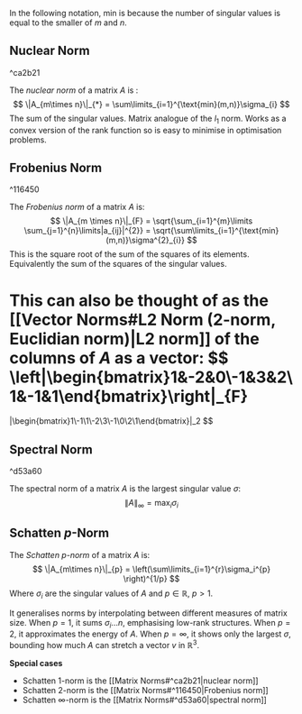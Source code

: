 In the following notation, min is because the number of singular values is equal to the smaller of $m$ and $n$.

## Nuclear Norm

^ca2b21

The *nuclear norm* of a matrix $A$ is :
$$
\|A_{m\times n}\|_{*} = \sum\limits_{i=1}^{\text{min}(m,n)}\sigma_{i}
$$
The sum of the singular values.
Matrix analogue of the $l_{1}$ norm. Works as a convex version of the rank function so is easy to minimise in optimisation problems.
## Frobenius Norm

^116450

The *Frobenius norm* of a matrix $A$ is:
$$
\|A_{m \times n}\|_{F} = \sqrt{\sum_{i=1}^{m}\limits \sum_{j=1}^{n}\limits|a_{ij}|^{2}} = \sqrt{\sum\limits_{i=1}^{\text{min}(m,n)}\sigma^{2}_{i}}
$$
This is the square root of the sum of the squares of its elements. Equivalently the sum of the squares of the singular values.

This can also be thought of as the [[Vector Norms#L2 Norm (2-norm, Euclidian norm)|L2 norm]] of the columns of $A$ as a vector:
$$
\left\|\begin{bmatrix}1&-2&0\\-1&3&2\\1&-1&1\end{bmatrix}\right\|_{F}
=
\|\begin{bmatrix}1\\-1\\1\\-2\\3\\-1\\0\\2\\1\end{bmatrix}\|_2
$$
## Spectral Norm

^d53a60

The spectral norm of a matrix $A$ is the largest singular value $\sigma$:
$$
\|A\|_{\infty}=\max_{i}\sigma_{i}
$$

## Schatten $p$-Norm
The *Schatten $p$-norm* of a matrix $A$ is:
$$
\|A_{m\times n}\|_{p} = \left(\sum\limits_{i=1}^{r}\sigma_i^{p} \right)^{1/p}
$$Where $\sigma_i$ are the singular values of $A$ and $p \in \mathbb{R},\ p > 1$.

It generalises norms by interpolating between different measures of matrix size. When $p=1$, it sums $\sigma_{i}\dots n$, emphasising low-rank structures. When $p=2$, it approximates the energy of $A$. When $p=\infty$, it shows only the largest $\sigma$, bounding how much $A$ can stretch a vector $v$ in $\mathbb{R}^3$.

**Special cases**
* Schatten 1-norm is the [[Matrix Norms#^ca2b21|nuclear norm]]
* Schatten 2-norm is the [[Matrix Norms#^116450|Frobenius norm]]
* Schatten $\infty$-norm is the [[Matrix Norms#^d53a60|spectral norm]]
